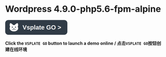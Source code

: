 # Wordpress 4.9.0-php5.6-fpm-alpine

<a href="https://www.vsplate.com/?docker-compose=https://github.com/vsplate/dcenvs/wordpress/4.9.0-php5.6-fpm-alpine"><img alt="VSPLATE GO" src="https://raw.githubusercontent.com/vsplate/images/master/vsgo_btn.png" width="200px"></a>

**Click the `VSPLATE GO` button to launch a demo online / 点击`VSPLATE GO`按钮创建在线环境**